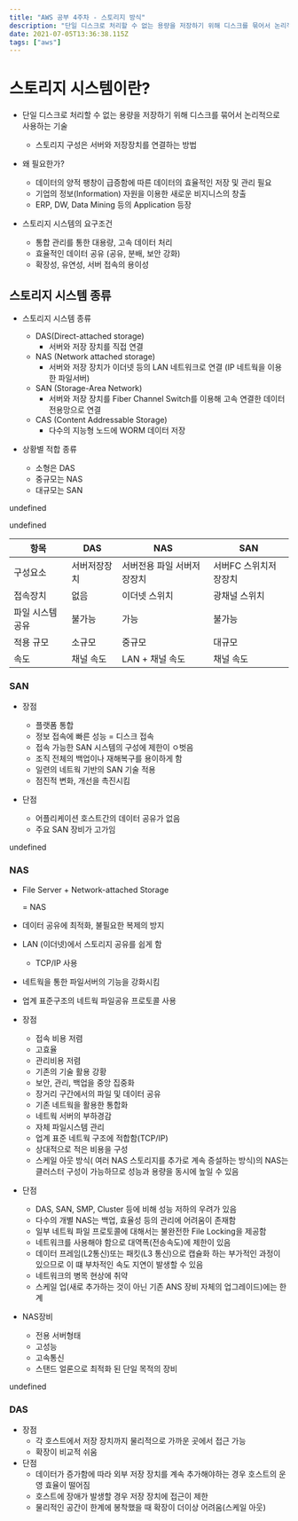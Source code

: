 ```yaml
---
title: "AWS 공부 4주차 - 스토리지 방식"
description: "단일 디스크로 처리할 수 없는 용량을 저장하기 위해 디스크를 묶어서 논리적으로 사용하는 기술스토리지 구성은 서버와 저장장치를 연결하는 방법왜 필요한가?데이터의 양적 팽창이 급증함에 따른 데이터의 효율적인 저장 및 관리 필요기업의 정보(Information) 자원을 이용"
date: 2021-07-05T13:36:38.115Z
tags: ["aws"]
---
```

# 스토리지 시스템이란?

 - 단일 디스크로 처리할 수 없는 용량을 저장하기 위해 디스크를 묶어서 논리적으로 사용하는 기술

    - 스토리지 구성은 서버와 저장장치를 연결하는 방법

- 왜 필요한가?

  - 데이터의 양적 팽창이 급증함에 따른 데이터의 효율적인 저장 및 관리 필요
  - 기업의 정보(Information) 자원을 이용한 새로운 비지니스의 창출
  - ERP, DW, Data Mining 등의 Application 등장

- 스토리지 시스템의 요구조건

  - 통합 관리를 통한 대용량, 고속 데이터 처리
  - 효율적인 데이터 공유 (공유, 분배, 보안 강화)
  - 확장성, 유연성, 서버 접속의 용이성

  



## 스토리지 시스템 종류

- 스토리지 시스템 종류
  - DAS(Direct-attached storage)
    - 서버와 저장 장치를 직접 연결
  - NAS (Network attached storage)
    - 서버와 저장 장치가 이더넷 등의 LAN 네트워크로 연결 (IP 네트웍을 이용한 파일서버)
  - SAN (Storage-Area Network)
    - 서버와 저장 장치를 Fiber Channel Switch를 이용해 고속 연결한 데이터 전용망으로 연결
  - CAS (Content Addressable Storage)
    - 다수의 지능형 노드에 WORM 데이터 저장

- 상황별 적합 종류
  - 소형은 DAS
  - 중규모는 NAS
  - 대규모는 SAN 

undefined

undefined



| 항목             | DAS          | NAS                        | SAN                   |
| ---------------- | ------------ | -------------------------- | --------------------- |
| 구성요소         | 서버저장장치 | 서버전용 파일 서버저장장치 | 서버FC 스위치저장장치 |
| 접속장치         | 없음         | 이더넷 스위치              | 광채널 스위치         |
| 파일 시스템 공유 | 불가능       | 가능                       | 불가능                |
| 적용 규모        | 소규모       | 중규모                     | 대규모                |
| 속도             | 채널 속도    | LAN + 채널 속도            | 채널 속도             |



### SAN

- 장점

  - 플랫폼 통합
  - 정보 접속에 빠른 성능 = 디스크 접속
  - 접속 가능한 SAN 시스템의 구성에 제한이 ㅇ벗음
  - 조직 전체의 백업이나 재해복구를 용이하게 함
  - 일련의 네트웍 기반의 SAN 기술 적용
  - 점진적 변화, 개선을 촉진시킴

- 단점

  - 어플리케이션 호스트간의 데이터 공유가 없음
  - 주요 SAN 장비가 고가임

  
undefined




### NAS

- File Server + Network-attached Storage 

  = NAS

- 데이터 공유에 최적화, 불필요한 복제의 방지
- LAN (이더넷)에서 스토리지 공유를 쉽게 함
  - TCP/IP 사용
- 네트웍을 통한 파일서버의 기능을 강화시킴
- 업계 표준구조의 네트웍 파일공유 프로토콜 사용
- 장점
  - 접속 비용 저렴
  - 고효율
  - 관리비용 저렴
  - 기존의 기술 활용 강황
  - 보안, 관리, 백업을 중앙 집중화
  - 장거리 구간에서의 파일 및 데이터 공유
  - 기존 네트웍을 활용한 통합화
  - 네트웍 서버의 부하경감
  - 자체 파일시스템 관리
  - 업계 표준 네트웍 구조에 적합함(TCP/IP)
  - 상대적으로 적은 비용을 구성
  - 스케일 아웃 방식( 여러 NAS 스토리지를 추가로 계속 증설하는 방식)의 NAS는 클러스터 구성이 가능하므로 성능과 용량을 동시에 높일 수 있음
- 단점
  - DAS, SAN, SMP, Cluster 등에 비해 성능 저하의 우려가 있음
  - 다수의 개별 NAS는 백업, 효율성 등의 관리에 어려움이 존재함
  - 일부 네트웍 파일 프로토콜에 대해서는 불완전한 File Locking을 제공함
  - 네트워크를 사용해야 함으로 대역폭(전송속도)에 제한이 있음
  - 데이터 프레임(L2통신)또는 패킷(L3 통신)으로 캡슐화 하는 부가적인 과정이 있으므로 이 떄 부차적인 속도 지연이 발생할 수 있음
  - 네트워크의 병목 현상에 취약
  - 스케일 업(새로 추가하는 것이 아닌 기존 ANS 장비 자체의 업그레이드)에는 한계
- NAS장비
  - 전용 서버형태
  - 고성능
  - 고속통신
  - 스탠드 얼론으로 최적화 된 단일 목적의 장비

undefined



### DAS

- 장점
  - 각 호스트에서 저장 장치까지 물리적으로 가까운 곳에서 접근 가능
  - 확장이 비교적 쉬움
- 단점
  - 데이터가 증가함에 따라 외부 저장 장치를 계속 추가해야하는 경우 호스트의 운영 효율이 떨어짐
  - 호스트에 장애가 발생할 경우 저장 장치에 접근이 제한
  - 물리적인 공간이 한계에 봉착했을 때 확장이 더이상 어려움(스케일 아웃)